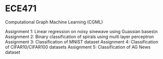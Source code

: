 # ECE471
Computational Graph Machine Learning (CGML)

Assignment 1: Linear regression on noisy sinewave using Guassian bases\n
Assignment 2: Binary classification of spirals using multi layer perceptron
Assignment 3: Classification of MNIST dataset
Assignment 4: Classification of CIFAR10/CIFAR100 datasets
Assignment 5: Classification of AG News dataset

